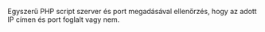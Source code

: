 Egyszerű PHP script szerver és port megadásával ellenőrzés, hogy az adott IP címen és port foglalt vagy nem.
